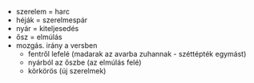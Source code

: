 - szerelem = harc
- héják = szerelmespár
- nyár = kiteljesedés
- ősz = elmúlás
- mozgás. irány a versben
	- fentről lefelé (madarak az avarba zuhannak - széttépték egymást)
	- nyárból az őszbe (az elmúlás felé)
	- körkörös (új szerelmek)